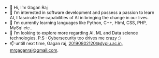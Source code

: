 - 👋 Hi, I’m Gagan Raj
- 👀 I’m interested in software development and possess a passion to learn AI, I fascinate the capabilities of AI in bringing the change in our lives.
- 🌱 I’m currently learning languages like Python, C++, Html, CSS, PHP, MySql etc..
- 💞️ I’m looking to explore more regarding AI, ML and Data science technologies.   P.S : Cybersecurity too drives me crazy :)
- 📫 untill next time, 
      Gagan raj,
      20190802120@dypiu.ac.in, mrgaganraj@gmail.com.

<!---
MrUnknown5/MrUnknown5 is a ✨ special ✨ repository because its `README.md` (this file) appears on your GitHub profile.
You can click the Preview link to take a look at your changes.
--->
